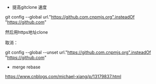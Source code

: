 * 提高gitclone 速度

 git config --global   url."https://github.com.cnpmjs.org".insteadOf "https://github.com"
 
 然后用https地址clone
 
 取消：
 
 git config --global --unset url."https://github.com.cnpmjs.org".insteadOf "https://github.com"



* merge rebase

https://www.cnblogs.com/michael-xiang/p/13179837.html
